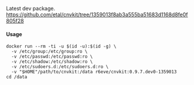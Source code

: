 Latest dev package. https://github.com/etal/cnvkit/tree/1359013f8ab3a555ba51683d1168d8fe0f805f28

#### Usage

```console
docker run --rm -ti -u $(id -u):$(id -g) \
  -v /etc/group:/etc/group:ro \
  -v /etc/passwd:/etc/passwd:ro \
  -v /etc/shadow:/etc/shadow:ro \
  -v /etc/sudoers.d:/etc/sudoers.d:ro \
  -v "$HOME"/path/to/cnvkit:/data r6eve/cnvkit:0.9.7.dev0-1359013
cd /data
```
